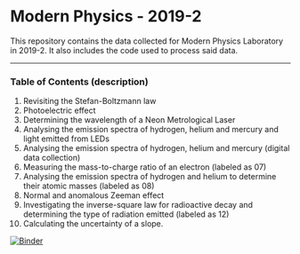 # Modern Physics - 2019-2
This repository contains the data collected for Modern Physics Laboratory in 2019-2. It also includes the code used to process said data.
***
### Table of Contents (description)
1. Revisiting the Stefan-Boltzmann law
2. Photoelectric effect
3. Determining the wavelength of a Neon Metrological Laser
4. Analysing the emission spectra of hydrogen, helium and mercury and light emitted from LEDs
5. Analysing the emission spectra of hydrogen, helium and mercury (digital data collection)
6. Measuring the mass-to-charge ratio of an electron (labeled as 07)
7. Analysing the emission spectra of hydrogen and helium to determine their atomic masses (labeled as 08)
8. Normal and anomalous Zeeman effect
9. Investigating the inverse-square law for radioactive decay and determining the type of radiation emitted (labeled as 12)
10. Calculating the uncertainty of a slope.


[![Binder](https://mybinder.org/badge_logo.svg)](https://mybinder.org/v2/gh/DanielDoradoPhys/modern_physics_20192/master)
